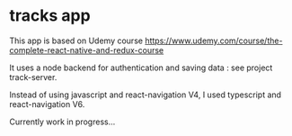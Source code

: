 # tracks app

This app is based on Udemy course <https://www.udemy.com/course/the-complete-react-native-and-redux-course>

It uses a node backend for authentication and saving data : see project track-server.

Instead of using javascript and react-navigation V4, I used typescript and react-navigation V6.

Currently work in progress...
